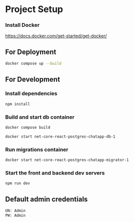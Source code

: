 # Project Setup

### Install Docker

https://docs.docker.com/get-started/get-docker/

## For Deployment

```sh
docker compose up --build
```

## For Development

### Install dependencies

```sh
npm install
```

### Build and start db container

```sh
docker compose build
```

```sh
docker start net-core-react-postgres-chatapp-db-1
```
### Run migrations container

```sh
docker start net-core-react-postgres-chatapp-migrator-1
```

### Start the front and backend dev servers

```sh
npm run dev
```

## Default admin credentials
```sh
UN: Admin
PW: Admin
```
